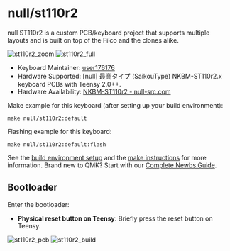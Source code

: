 # null/st110r2

null ST110r2 is a custom PCB/keyboard project that supports multiple layouts and is built on top of the Filco and the clones alike.

![st110r2_zoom](https://s3.amazonaws.com/null-src/images/posts/nkbm-st110r2/NKBM-ST110r21-both1.png)
![st110r2_full](https://s3.amazonaws.com/null-src/images/posts/nkbm-st110r2/NKBM-ST110r21-both3.png)

* Keyboard Maintainer: [user176176](https://github.com/user176176)
* Hardware Supported: [null] 最高タイプ (SaikouType) NKBM-ST110r2.x keyboard PCBs with Teensy 2.0++.
* Hardware Availability: [NKBM-ST110r2 - null-src.com](https://null-src.com/posts/nkbm-st110r2/post.php)

Make example for this keyboard (after setting up your build environment):

    make null/st110r2:default

Flashing example for this keyboard:

    make null/st110r2:default:flash

See the [build environment setup](https://docs.qmk.fm/#/getting_started_build_tools) and the [make instructions](https://docs.qmk.fm/#/getting_started_make_guide) for more information. Brand new to QMK? Start with our [Complete Newbs Guide](https://docs.qmk.fm/#/newbs).

## Bootloader

Enter the bootloader:

* **Physical reset button on Teensy**: Briefly press the reset button on Teensy.



![st110r2_pcb](https://s3.amazonaws.com/null-src/images/posts/nkbm-st110r2/NKBM-ST110r2_PCB.jpg)
![st110r2_build](https://s3.amazonaws.com/null-src/images/posts/nkbm-st110r2/NKBM-ST110r2.1_rosewill_top.jpg)
